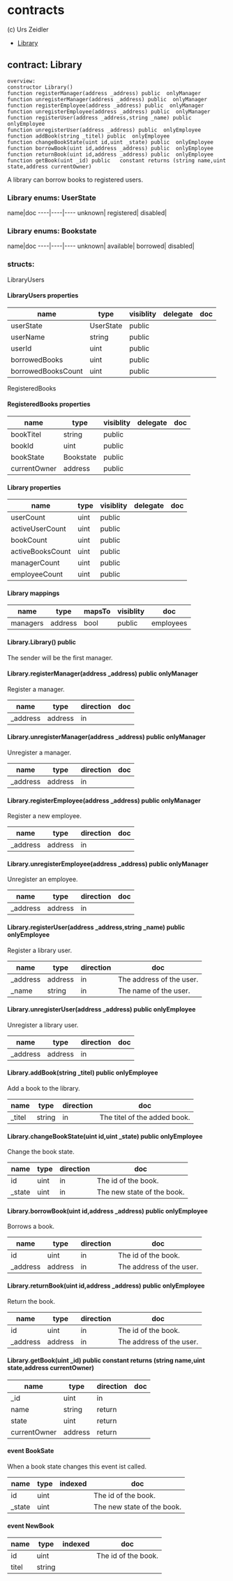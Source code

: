 # contracts

(c) Urs Zeidler


* [Library](#contract-library)


## contract: Library

    overview:
	constructor Library()
	function registerManager(address _address) public  onlyManager 
	function unregisterManager(address _address) public  onlyManager 
	function registerEmployee(address _address) public  onlyManager 
	function unregisterEmployee(address _address) public  onlyManager 
	function registerUser(address _address,string _name) public  onlyEmployee 
	function unregisterUser(address _address) public  onlyEmployee 
	function addBook(string _titel) public  onlyEmployee 
	function changeBookState(uint id,uint _state) public  onlyEmployee 
	function borrowBook(uint id,address _address) public  onlyEmployee 
	function returnBook(uint id,address _address) public  onlyEmployee 
	function getBook(uint _id) public   constant returns (string name,uint state,address currentOwner)



A library can borrow books to registered users.


### Library enums: UserState


name|doc
----|----|----
unknown|
registered|
disabled|
### Library enums: Bookstate


name|doc
----|----|----
unknown|
available|
borrowed|
disabled|

### structs:

LibraryUsers


#### LibraryUsers properties

name|type|visiblity|delegate|doc
----|----|----|----|----
userState|UserState|public||
userName|string|public||
userId|uint|public||
borrowedBooks|uint|public||
borrowedBooksCount|uint|public||


RegisteredBooks


#### RegisteredBooks properties

name|type|visiblity|delegate|doc
----|----|----|----|----
bookTitel|string|public||
bookId|uint|public||
bookState|Bookstate|public||
currentOwner|address|public||



#### Library properties

name|type|visiblity|delegate|doc
----|----|----|----|----
userCount|uint|public||
activeUserCount|uint|public||
bookCount|uint|public||
activeBooksCount|uint|public||
managerCount|uint|public||
employeeCount|uint|public||

#### Library mappings

name|type|mapsTo|visiblity|doc
----|----|----|----|----
managers|address|bool|public|employees|address|bool|public|users|uint|LibraryUsers|public|books|uint|RegisteredBooks|public|usersAdresses|address|uint|public|-

#### Library.Library() public  

The sender will be the first manager.



#### Library.registerManager(address _address) public  onlyManager 

Register a manager.


name|type|direction|doc
----|----|----|----
_address|address|in|

#### Library.unregisterManager(address _address) public  onlyManager 

Unregister a manager.


name|type|direction|doc
----|----|----|----
_address|address|in|

#### Library.registerEmployee(address _address) public  onlyManager 

Register a new employee.


name|type|direction|doc
----|----|----|----
_address|address|in|

#### Library.unregisterEmployee(address _address) public  onlyManager 

Unregister an employee.


name|type|direction|doc
----|----|----|----
_address|address|in|

#### Library.registerUser(address _address,string _name) public  onlyEmployee 

Register a library user.


name|type|direction|doc
----|----|----|----
_address|address|in|The address of the user.
_name|string|in|The name of the user.

#### Library.unregisterUser(address _address) public  onlyEmployee 

Unregister a library user.


name|type|direction|doc
----|----|----|----
_address|address|in|

#### Library.addBook(string _titel) public  onlyEmployee 

Add a book to the library.


name|type|direction|doc
----|----|----|----
_titel|string|in|The titel of the added book.

#### Library.changeBookState(uint id,uint _state) public  onlyEmployee 

Change the book state.


name|type|direction|doc
----|----|----|----
id|uint|in|The id of the book.
_state|uint|in|The new state of the book.

#### Library.borrowBook(uint id,address _address) public  onlyEmployee 

Borrows a book.


name|type|direction|doc
----|----|----|----
id|uint|in|The id of the book.
_address|address|in|The address of the user.

#### Library.returnBook(uint id,address _address) public  onlyEmployee 

Return the book.


name|type|direction|doc
----|----|----|----
id|uint|in|The id of the book.
_address|address|in|The address of the user.

#### Library.getBook(uint _id) public   constant returns (string name,uint state,address currentOwner)


name|type|direction|doc
----|----|----|----
_id|uint|in|
name|string|return|
state|uint|return|
currentOwner|address|return|

#### event BookSate

When a book state changes this event ist called.


name|type|indexed|doc
----|----|----|----
id|uint||The id of the book.
_state|uint||The new state of the book.

#### event NewBook


name|type|indexed|doc
----|----|----|----
id|uint||The id of the book.
titel|string||


